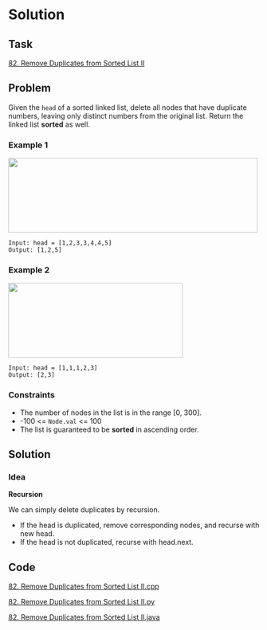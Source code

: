 # Solution

## Task

[82. Remove Duplicates from Sorted List II](https://leetcode-cn.com/problems/remove-duplicates-from-sorted-list-ii/)

## Problem

Given the ``head`` of a sorted linked list, delete all nodes that have duplicate numbers, 
leaving only distinct numbers from the original list. Return the linked list **sorted** as well.

### Example 1
<img width="500" height="150" src="https://assets.leetcode.com/uploads/2021/01/04/linkedlist1.jpg"/>

```
Input: head = [1,2,3,3,4,4,5]
Output: [1,2,5]
```

### Example 2
<img width="350" height="150" src="https://assets.leetcode.com/uploads/2021/01/04/linkedlist2.jpg"/>

```
Input: head = [1,1,1,2,3]
Output: [2,3]
```

### Constraints

* The number of nodes in the list is in the range [0, 300].
* -100 <= ``Node.val`` <= 100
* The list is guaranteed to be **sorted** in ascending order.

## Solution

### Idea
**Recursion**

We can simply delete duplicates by recursion.

- If the head is duplicated, remove corresponding nodes, and recurse with new head.
- If the head is not duplicated, recurse with head.next.

## Code
[82. Remove Duplicates from Sorted List II.cpp](https://github.com/0oTedo0/Leetcode-Exercises/blob/main/Daily%20Exercises/Mar%202021/2021-03-25%20:%2082.%20Remove%20Duplicates%20from%20Sorted%20List%20II/82.%20Remove%20Duplicates%20from%20Sorted%20List%20II.cpp)

[82. Remove Duplicates from Sorted List II.py](https://github.com/0oTedo0/Leetcode-Exercises/blob/main/Daily%20Exercises/Mar%202021/2021-03-25%20:%2082.%20Remove%20Duplicates%20from%20Sorted%20List%20II/82.%20Remove%20Duplicates%20from%20Sorted%20List%20II.py)

[82. Remove Duplicates from Sorted List II.java](https://github.com/0oTedo0/Leetcode-Exercises/blob/main/Daily%20Exercises/Mar%202021/2021-03-25%20:%2082.%20Remove%20Duplicates%20from%20Sorted%20List%20II/82.%20Remove%20Duplicates%20from%20Sorted%20List%20II.java)


